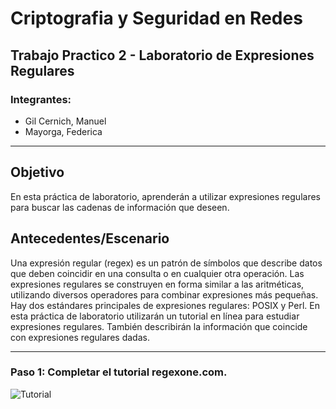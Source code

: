 # Criptografia y Seguridad en Redes

## Trabajo Practico 2 - Laboratorio de Expresiones Regulares

### Integrantes:
- Gil Cernich, Manuel
- Mayorga, Federica

---
## Objetivo

En esta práctica de laboratorio, aprenderán a utilizar expresiones regulares para buscar las cadenas de
información que deseen.

## Antecedentes/Escenario
Una expresión regular (regex) es un patrón de símbolos que describe datos que deben coincidir en una
consulta o en cualquier otra operación. Las expresiones regulares se construyen en forma similar a las
aritméticas, utilizando diversos operadores para combinar expresiones más pequeñas. Hay dos estándares
principales de expresiones regulares: POSIX y Perl.
En esta práctica de laboratorio utilizarán un tutorial en línea para estudiar expresiones regulares. También
describirán la información que coincide con expresiones regulares dadas.

---
### Paso 1: Completar el tutorial regexone.com.
![Tutorial]()
